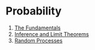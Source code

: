 # Probability
1. [The Fundamentals](./The%20Fundamentals/index.md)
2. [Inference and Limit Theorems](./Inference%20and%20Limit%20Theorems/index.md)
3. [Random Processes](./Random%20Processes/index.md)

